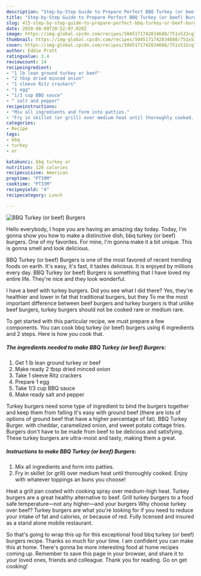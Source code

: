 ```yaml
---
description: "Step-by-Step Guide to Prepare Perfect BBQ Turkey (or beef) Burgers"
title: "Step-by-Step Guide to Prepare Perfect BBQ Turkey (or beef) Burgers"
slug: 415-step-by-step-guide-to-prepare-perfect-bbq-turkey-or-beef-burgers
date: 2020-08-09T20:52:07.028Z
image: https://img-global.cpcdn.com/recipes/5045171742834688/751x532cq70/bbq-turkey-or-beef-burgers-recipe-main-photo.jpg
thumbnail: https://img-global.cpcdn.com/recipes/5045171742834688/751x532cq70/bbq-turkey-or-beef-burgers-recipe-main-photo.jpg
cover: https://img-global.cpcdn.com/recipes/5045171742834688/751x532cq70/bbq-turkey-or-beef-burgers-recipe-main-photo.jpg
author: Eddie Pratt
ratingvalue: 3.4
reviewcount: 14
recipeingredient:
- "1 lb lean ground turkey or beef"
- "2 tbsp dried minced onion"
- "1 sleeve Ritz crackers"
- "1 egg"
- "1/3 cup BBQ sauce"
- " salt and pepper"
recipeinstructions:
- "Mix all ingredients and form into patties."
- "Fry in skillet (or grill) over medium heat until thoroughly cooked. Enjoy with whatever toppings an buns you choose!"
categories:
- Recipe
tags:
- bbq
- turkey
- or

katakunci: bbq turkey or 
nutrition: 128 calories
recipecuisine: American
preptime: "PT39M"
cooktime: "PT33M"
recipeyield: "4"
recipecategory: Lunch

---
```



![BBQ Turkey (or beef) Burgers](https://img-global.cpcdn.com/recipes/5045171742834688/751x532cq70/bbq-turkey-or-beef-burgers-recipe-main-photo.jpg)

Hello everybody, I hope you are having an amazing day today. Today, I'm gonna show you how to make a distinctive dish, bbq turkey (or beef) burgers. One of my favorites. For mine, I'm gonna make it a bit unique. This is gonna smell and look delicious.

BBQ Turkey (or beef) Burgers is one of the most favored of recent trending foods on earth. It's easy, it's fast, it tastes delicious. It is enjoyed by millions every day. BBQ Turkey (or beef) Burgers is something that I have loved my entire life. They're nice and they look wonderful.

I have a beef with turkey burgers. Did you see what I did there? Yes, they&#39;re healthier and lower in fat that traditional burgers, but they To me the most important difference between beef burgers and turkey burgers is that unlike beef burgers, turkey burgers should not be cooked rare or medium rare.


To get started with this particular recipe, we must prepare a few components. You can cook bbq turkey (or beef) burgers using 6 ingredients and 2 steps. Here is how you cook that.

<!--inarticleads1-->

##### The ingredients needed to make BBQ Turkey (or beef) Burgers:

1. Get 1 lb lean ground turkey or beef
1. Make ready 2 tbsp dried minced onion
1. Take 1 sleeve Ritz crackers
1. Prepare 1 egg
1. Take 1/3 cup BBQ sauce
1. Make ready  salt and pepper


Turkey burgers need some type of ingredient to bind the burgers together and keep them from falling It&#39;s easy with ground beef (there are lots of options of ground beef that have a higher percentage of fat). BBQ Turkey Burger. with cheddar, caramelized onion, and sweet potato cottage fries. Burgers don&#39;t have to be made from beef to be delicious and satisfying. These turkey burgers are ultra-moist and tasty, making them a great. 

<!--inarticleads2-->

##### Instructions to make BBQ Turkey (or beef) Burgers:

1. Mix all ingredients and form into patties.
1. Fry in skillet (or grill) over medium heat until thoroughly cooked. Enjoy with whatever toppings an buns you choose!


Heat a grill pan coated with cooking spray over medium-high heat. Turkey burgers are a great healthy alternative to beef. Grill turkey burgers to a food safe temperature—not any higher—and your burgers Why choose turkey over beef? Turkey burgers are what you&#39;re looking for if you need to reduce your intake of fat and calories, or because of red. Fully licensed and insured as a stand alone mobile restaurant. 

So that's going to wrap this up for this exceptional food bbq turkey (or beef) burgers recipe. Thanks so much for your time. I am confident you can make this at home. There's gonna be more interesting food at home recipes coming up. Remember to save this page in your browser, and share it to your loved ones, friends and colleague. Thank you for reading. Go on get cooking!
